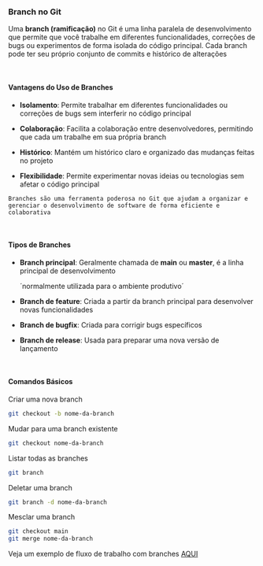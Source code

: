 ### Branch no Git

Uma **branch (ramificação)** no Git é uma linha paralela de desenvolvimento que permite que você trabalhe em diferentes funcionalidades, correções de bugs ou experimentos de forma isolada do código principal. Cada branch pode ter seu próprio conjunto de commits e histórico de alterações

<br>

#### Vantagens do Uso de Branches

- **Isolamento**: Permite trabalhar em diferentes funcionalidades ou correções de bugs sem interferir no código principal

- **Colaboração**: Facilita a colaboração entre desenvolvedores, permitindo que cada um trabalhe em sua própria branch

- **Histórico**: Mantém um histórico claro e organizado das mudanças feitas no projeto

- **Flexibilidade**: Permite experimentar novas ideias ou tecnologias sem afetar o código principal

`Branches são uma ferramenta poderosa no Git que ajudam a organizar e gerenciar o desenvolvimento de software de forma eficiente e colaborativa`

<br>

#### Tipos de Branches

- **Branch principal**: Geralmente chamada de **main** ou **master**, é a linha principal de desenvolvimento<br>

    ´normalmente utilizada para o ambiente produtivo´

- **Branch de feature**: Criada a partir da branch principal para desenvolver novas funcionalidades

- **Branch de bugfix**: Criada para corrigir bugs específicos

- **Branch de release**: Usada para preparar uma nova versão de lançamento

<br>

#### Comandos Básicos

Criar uma nova branch

~~~bash
git checkout -b nome-da-branch
~~~

Mudar para uma branch existente

~~~bash
git checkout nome-da-branch
~~~

Listar todas as branches

~~~bash
git branch
~~~

Deletar uma branch

~~~bash
git branch -d nome-da-branch
~~~

Mesclar uma branch

~~~bash
git checkout main
git merge nome-da-branch
~~~

Veja um exemplo de fluxo de trabalho com branches [AQUI](./fluxo-de-trabalho-com-branches.md)
